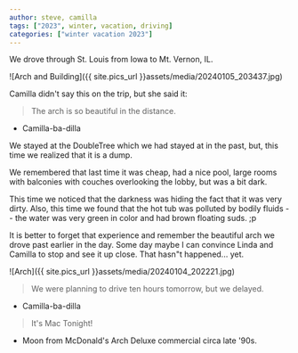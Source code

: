 ```yaml
---
author: steve, camilla
tags: ["2023", winter, vacation, driving]
categories: ["winter vacation 2023"]
---
```

We drove through St. Louis from Iowa to Mt. Vernon, IL.  

![Arch and Building]({{ site.pics_url }}assets/media/20240105_203437.jpg)  

Camilla didn't say this on the trip, but she said it:

> The arch is so beautiful in the distance.  

- Camilla-ba-dilla  

We stayed at the DoubleTree which we had stayed at in the past, but, this time we realized that it is a dump.  

We remembered that last time it was cheap, had a nice pool, large rooms with balconies with couches overlooking the lobby, but was a bit dark.  

This time we noticed that the darkness was hiding the fact that it was very dirty. Also, this time we found that the hot tub was polluted by bodily fluids -- the water was very green in color and had brown floating suds. ;p  

It is better to forget that experience and remember the beautiful arch we drove past earlier in the day. Some day maybe I can convince Linda and Camilla to stop and see it up close. That hasn"t happened... yet.   

![Arch]({{ site.pics_url }}assets/media/20240104_202221.jpg)  

> We were planning to drive ten hours tomorrow, but we delayed.  

- Camilla-ba-dilla  

> It's Mac Tonight!  

- Moon from McDonald's Arch Deluxe commercial circa late '90s.

